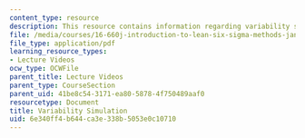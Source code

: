 ```yaml
---
content_type: resource
description: This resource contains information regarding variability simulation.
file: /media/courses/16-660j-introduction-to-lean-six-sigma-methods-january-iap-2012/6e340ff4b644ca3e338b5053e0c10710_MIT16_660JIAP12_3-2.pdf
file_type: application/pdf
learning_resource_types:
- Lecture Videos
ocw_type: OCWFile
parent_title: Lecture Videos
parent_type: CourseSection
parent_uid: 41be8c54-3171-ea80-5878-4f750489aaf0
resourcetype: Document
title: Variability Simulation
uid: 6e340ff4-b644-ca3e-338b-5053e0c10710
---
```

